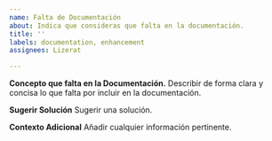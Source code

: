 ```yaml
---
name: Falta de Documentación
about: Indica que consideras que falta en la documentación.
title: ''
labels: documentation, enhancement
assignees: Lizerat

---
```


**Concepto que falta en la Documentación.**
Describir de forma clara y concisa lo que falta por incluir en la documentación.

**Sugerir Solución**
Sugerir una solución.

**Contexto Adicional**
Añadir cualquier información pertinente.

